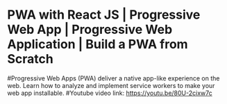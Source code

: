 # PWA with React JS | Progressive Web App | Progressive Web Application | Build a PWA from Scratch

#Progressive Web Apps (PWA) deliver a native app-like experience on the web. Learn how to analyze and implement service workers to make your web app installable.
#Youtube video link: https://youtu.be/80U-2cixw7c

